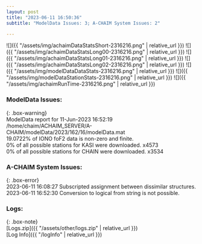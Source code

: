 ```yaml
---
layout: post
title: "2023-06-11 16:50:36"
subtitle: "ModelData Issues: 3; A-CHAIM System Issues: 2"

---
```


![]({{ "/assets/img/achaimDataStatsShort-2316216.png" | relative_url }})
![]({{ "/assets/img/achaimDataStatsLong00-2316216.png" | relative_url }})
![]({{ "/assets/img/achaimDataStatsLong01-2316216.png" | relative_url }})
![]({{ "/assets/img/achaimDataStatsLong02-2316216.png" | relative_url }})
![]({{ "/assets/img/modelDataDataStats-2316216.png" | relative_url }})
![]({{ "/assets/img/modelDataStationStats-2316216.png" | relative_url }})
![]({{ "/assets/img/achaimRunTime-2316216.png" | relative_url }})


### ModelData Issues:  
  
{: .box-warning}  
 ModelData report for 11-Jun-2023 16:52:19   
 /home/chaim/ACHAIM_SERVER/A-CHAIM/modelData/2023/162/16/modelData.mat   
 19.0722% of IONO foF2 data is non-zero and finite.   
 0% of all possible stations for KASI were downloaded. x4573   
 0% of all possible stations for CHAIN were downloaded. x3534   
  
### A-CHAIM System Issues:  
  
{: .box-error}  
2023-06-11 16:08:27 Subscripted assignment between dissimilar structures.  
2023-06-11 16:52:30 Conversion to logical from string is not possible.  

### Logs:  
  
{: .box-note}  
[Logs.zip]({{ "/assets/other/logs.zip" | relative_url }})  
[Log Info]({{ "/logInfo" | relative_url }})  

